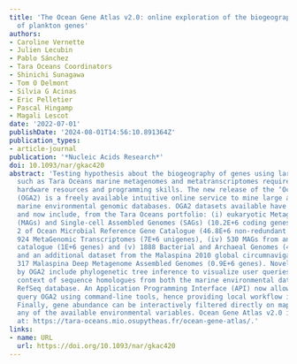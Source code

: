 ```yaml
---
title: 'The Ocean Gene Atlas v2.0: online exploration of the biogeography and phylogeny
  of plankton genes'
authors:
- Caroline Vernette
- Julien Lecubin
- Pablo Sánchez
- Tara Oceans Coordinators
- Shinichi Sunagawa
- Tom O Delmont
- Silvia G Acinas
- Eric Pelletier
- Pascal Hingamp
- Magali Lescot
date: '2022-07-01'
publishDate: '2024-08-01T14:56:10.891364Z'
publication_types:
- article-journal
publication: '*Nucleic Acids Research*'
doi: 10.1093/nar/gkac420
abstract: 'Testing hypothesis about the biogeography of genes using large data resources
  such as Tara Oceans marine metagenomes and metatranscriptomes requires significant
  hardware resources and programming skills. The new release of the ‘Ocean Gene Atlas’
  (OGA2) is a freely available intuitive online service to mine large and complex
  marine environmental genomic databases. OGA2 datasets available have been extended
  and now include, from the Tara Oceans portfolio: (i) eukaryotic Metagenome-Assembled-Genomes
  (MAGs) and Single-cell Assembled Genomes (SAGs) (10.2E+6 coding genes), (ii) version
  2 of Ocean Microbial Reference Gene Catalogue (46.8E+6 non-redundant genes), (iii)
  924 MetaGenomic Transcriptomes (7E+6 unigenes), (iv) 530 MAGs from an Arctic MAG
  catalogue (1E+6 genes) and (v) 1888 Bacterial and Archaeal Genomes (4.5E+6 genes),
  and an additional dataset from the Malaspina 2010 global circumnavigation: (vi)
  317 Malaspina Deep Metagenome Assembled Genomes (0.9E+6 genes). Novel analyses enabled
  by OGA2 include phylogenetic tree inference to visualize user queries within their
  context of sequence homologues from both the marine environmental dataset and the
  RefSeq database. An Application Programming Interface (API) now allows users to
  query OGA2 using command-line tools, hence providing local workflow integration.
  Finally, gene abundance can be interactively filtered directly on map displays using
  any of the available environmental variables. Ocean Gene Atlas v2.0 is freely-available
  at: https://tara-oceans.mio.osupytheas.fr/ocean-gene-atlas/.'
links:
- name: URL
  url: https://doi.org/10.1093/nar/gkac420
---
```

